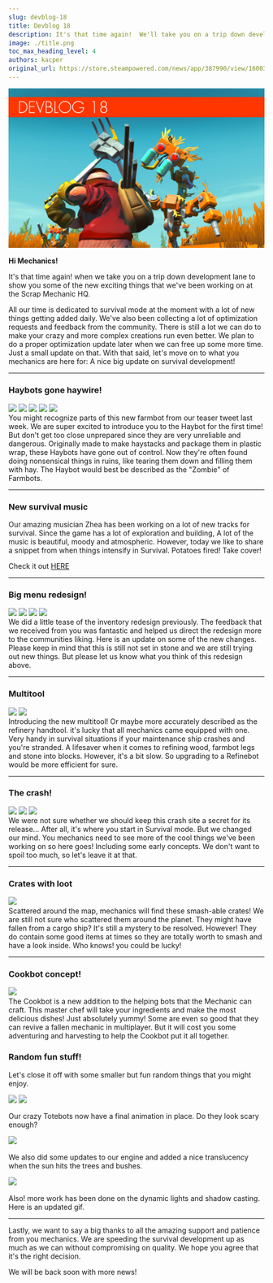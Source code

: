 ```yaml
---
slug: devblog-18
title: Devblog 18
description: It's that time again!  We'll take you on a trip down development lane to show you some of the new exciting things that we've been working on at the Scrap Mechanic HQ!
image: ./title.png
toc_max_heading_level: 4
authors: kacper
original_url: https://store.steampowered.com/news/app/387990/view/1600381633540057443
---
```


![](./title.png)

**Hi Mechanics!**

It's that time again! when we take you on a trip down development lane to show
you some of the new exciting things that we've been working on at the Scrap
Mechanic HQ.

<!--truncate-->

All our time is dedicated to survival mode at the moment with a lot of new
things getting added daily. We've also been collecting a lot of optimization
requests and feedback from the community. There is still a lot we can do to make
your crazy and more complex creations run even better. We plan to do a proper
optimization update later when we can free up some more time. Just a small
update on that. With that said, let's move on to what you mechanics are here
for: A nice big update on survival development!

---

### Haybots gone haywire!

![](https://i.imgur.com/NC5qnTz.png) ![](https://i.imgur.com/i1EPEqb.png)
![](https://i.imgur.com/Kru4c81.png) ![](https://i.imgur.com/d1H2maK.png)
![](https://i.imgur.com/QHdjyzc.png) <br/> You might recognize parts of this new
farmbot from our teaser tweet last week. We are super excited to introduce you
to the Haybot for the first time! But don't get too close unprepared since they
are very unreliable and dangerous. Originally made to make haystacks and package
them in plastic wrap, these Haybots have gone out of control. Now they're often
found doing nonsensical things in ruins, like tearing them down and filling them
with hay. The Haybot would best be described as the "Zombie" of Farmbots.

---

### New survival music

Our amazing musician Zhea has been working on a lot of new tracks for survival.
Since the game has a lot of exploration and building, A lot of the music is
beautiful, moody and atmospheric. However, today we like to share a snippet from
when things intensify in Survival. Potatoes fired! Take cover!

Check it out [HERE](https://soundcloud.com/axolotgames/spud-fight-teaser)

---

### Big menu redesign!

![](https://i.imgur.com/ILH3Slt.png) ![](https://i.imgur.com/QmECiEP.png)
![](https://i.imgur.com/biyonHV.png) ![](https://i.imgur.com/ClacFEx.png) <br/>
We did a little tease of the inventory redesign previously. The feedback that we
received from you was fantastic and helped us direct the redesign more to the
communities liking. Here is an update on some of the new changes. Please keep in
mind that this is still not set in stone and we are still trying out new things.
But please let us know what you think of this redesign above.

---

### Multitool

![](https://i.imgur.com/42V3bNB.png) ![](https://i.imgur.com/u8WlY77.gif) <br/>
Introducing the new multitool! Or maybe more accurately described as the
refinery handtool. it's lucky that all mechanics came equipped with one. Very
handy in survival situations if your maintenance ship crashes and you're
stranded. A lifesaver when it comes to refining wood, farmbot legs and stone
into blocks. However, it's a bit slow. So upgrading to a Refinebot would be more
efficient for sure.

---

### The crash!

![](https://i.imgur.com/ZUHX1FO.png) ![](https://i.imgur.com/wJ3wMmH.png)
![](https://i.imgur.com/iJ48kvL.png) <br/> We were not sure whether we should
keep this crash site a secret for its release... After all, it's where you start
in Survival mode. But we changed our mind. You mechanics need to see more of the
cool things we've been working on so here goes! Including some early concepts.
We don't want to spoil too much, so let's leave it at that.

---

### Crates with loot

![](https://i.imgur.com/3FKatQV.png) <br/> Scattered around the map, mechanics
will find these smash-able crates! We are still not sure who scattered them
around the planet. They might have fallen from a cargo ship? It's still a
mystery to be resolved. However! They do contain some good items at times so
they are totally worth to smash and have a look inside. Who knows! you could be
lucky!

---

### Cookbot concept!

![](https://i.imgur.com/tH7e7qR.png) <br/> The Cookbot is a new addition to the
helping bots that the Mechanic can craft. This master chef will take your
ingredients and make the most delicious dishes! Just absolutely yummy! Some are
even so good that they can revive a fallen mechanic in multiplayer. But it will
cost you some adventuring and harvesting to help the Cookbot put it all
together.

### Random fun stuff!

Let's close it off with some smaller but fun random things that you might enjoy.

![](https://i.imgur.com/OIqlLBX.gif) ![](https://i.imgur.com/M7p9uhH.gif)

Our crazy Totebots now have a final animation in place. Do they look scary
enough?

![](https://i.imgur.com/JOr7F1W.png)

We also did some updates to our engine and added a nice translucency when the
sun hits the trees and bushes.

![](https://i.imgur.com/kneVg4B.gif)

Also! more work has been done on the dynamic lights and shadow casting. Here is
an updated gif.

---

Lastly, we want to say a big thanks to all the amazing support and patience from
you mechanics. We are speeding the survival development up as much as we can
without compromising on quality. We hope you agree that it's the right decision.

We will be back soon with more news!
